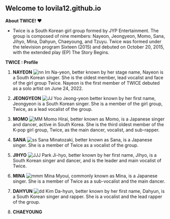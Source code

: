 ## Welcome to  lovila12.github.io

**About TWICE!** :heart:
- Twice is a South Korean girl group formed by JYP Entertainment. The group is composed of nine members: Nayeon, Jeongyeon, Momo, Sana, Jihyo, Mina, Dahyun, Chaeyoung, and Tzuyu. Twice was formed under the television program Sixteen (2015) and debuted on October 20, 2015, with the extended play (EP) The Story Begins.

**TWICE : Profile**
1. **NAYEON**
![nn](https://user-images.githubusercontent.com/118236468/202340227-a775a6a7-91c0-4413-8ee9-583908954eb4.jpg)
Im Na-yeon, better known by her stage name, Nayeon is a South Korean singer. She is the oldest member, lead vocalist and face of the girl group Twice. Nayeon is the first member of TWICE debuted as a solo artist on June 24, 2022.

2. **JEONGYEON**
![JJ](https://user-images.githubusercontent.com/118236468/202340654-52128ed6-db0a-4e70-8658-c9ed4bf7ed75.jpg)
Yoo Jeong-yeon better known by her first name, Jeongyeon is a South Korean singer. She is a member of the girl group, Twice, as a lead vocalist of the group.

3. **MOMO**
![MM](https://user-images.githubusercontent.com/118236468/202340969-df7963a9-0bff-4c79-900d-c1d11da4b5d0.jpg)
Momo Hirai, better known as Momo, is a Japanese singer and dancer, active in South Korea. She is the third oldest member of the K-pop girl group, Twice, as the main dancer, vocalist, and sub-rapper.

4. **SANA**
![ss](https://user-images.githubusercontent.com/118236468/202341225-b4823c4c-4005-4c12-be17-aea50c7b95ab.jpg)
Sana Minatozaki, better known as Sana, is a Japanese singer. She is a member of Twice as a vocalist of the group.

5. **JIHYO**
![JJJ](https://user-images.githubusercontent.com/118236468/202341378-791950ac-4d96-4a7d-8cd2-30b02836d28a.jpg)
Park Ji-hyo, better known by her first name, Jihyo, is a South Korean singer and dancer, and is the leader and main vocalist of Twice.

6. **MINA**
![mmm](https://user-images.githubusercontent.com/118236468/202341682-1951dc1f-8518-43c9-a9e6-1c85a7b77bb5.jpg)
Mina Myoui, commonly known as Mina, is a Japanese singer. She is a member of Twice as a sub-vocalist and the main dancer.

7. **DAHYUN**
![dd](https://user-images.githubusercontent.com/118236468/202342001-93187c1d-8ad3-4b0c-b88a-2b33c2cb70b0.jpg)
Kim Da-hyun, better known by her first name, Dahyun, is a South Korean singer and rapper. She is a vocalist and the lead rapper of the group.

8. **CHAEYOUNG**
